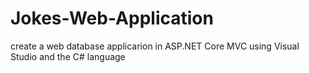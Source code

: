 # Jokes-Web-Application

create a web database applicarion in ASP.NET Core MVC using Visual Studio and the C# language

